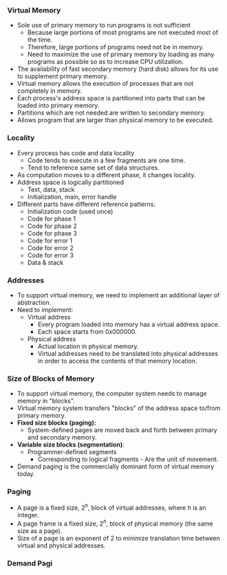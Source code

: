 ### Virtual Memory
- Sole use of primary memory to run programs is not sufficient
	- Because large portions of most programs are not executed most of the time.
	- Therefore, large portions of programs need not be in memory.
	- Need to maximize the use of primary memory by loading as many programs as possible so as to increase CPU utilization.
- The availability of fast secondary memory (hard disk) allows for its use to supplement primary memory.
- Virtual memory allows the execution of processes that are not completely in memory.
- Each process's address space is partitioned into parts that can be loaded into primary memory.
- Partitions which are not needed are written to secondary memory.
- Allows program that are larger than physical memory to be executed.

### Locality
- Every process has code and data locality
	- Code tends to execute in a few fragments are one time.
	- Tend to reference same set of data structures.
- As computation moves to a different phase, it changes locality.
- Address space is logically partitioned
	- Text, data, stack
	- Initialization, main, error handle
- Different parts have different reference patterns:
	- Initialization code (used once)
	- Code for phase 1
	- Code for phase 2
	- Code for phase 3
	- Code for error 1
	- Code for error 2
	- Code for error 3
	- Data & stack

### Addresses
- To support virtual memory, we need to implement an additional layer of abstraction.
- Need to implement:
	- Virtual address
		- Every program loaded into memory has a virtual address space.
		- Each space starts from 0x000000.
	- Physical address
		- Actual location in physical memory.
		- Virtual addresses need to be translated into physical addresses in order to access the contents of that memory location.

### Size of Blocks of Memory
- To support virtual memory, the computer system needs to manage memory in "blocks".
- Virtual memory system transfers "blocks" of the address space to/from primary memory.
- **Fixed size blocks (paging):**
	- System-defined pages are moved back and forth between primary and secondary memory.
- **Variable size blocks (segmentation)**:
	- Programmer-defined segments 
		- Corresponding to logical fragments - Are the unit of movement.
- Demand paging is the commercially dominant form of virtual memory today.

### Paging
- A page is a fixed size, $2^h$, block of virtual addresses, where h is an integer.
- A page frame is a fixed size, $2^h$, block of physical memory (the same size as a page).
- Size of a page is an exponent of 2 to minimize translation time between virtual and physical addresses.

### Demand Pagi